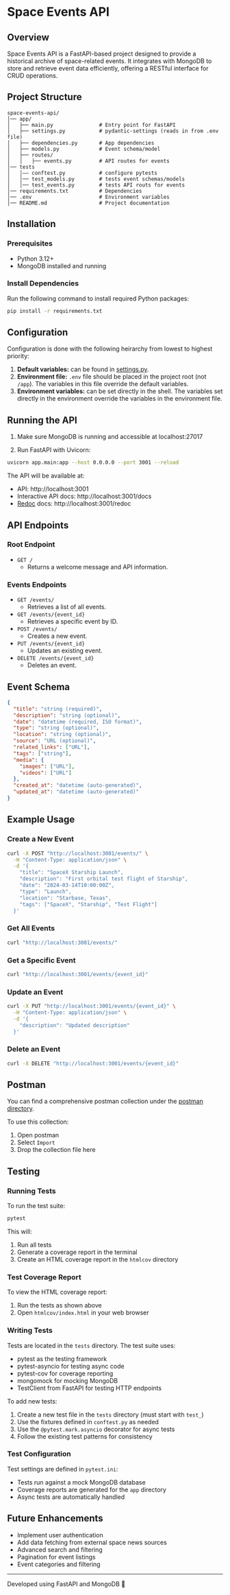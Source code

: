 # Space Events API

## Overview
Space Events API is a FastAPI-based project designed to provide a historical archive of space-related events. It integrates with MongoDB to store and retrieve event data efficiently, offering a RESTful interface for CRUD operations.

## Project Structure
```
space-events-api/
│── app/
│   ├── main.py               # Entry point for FastAPI
│   ├── settings.py           # pydantic-settings (reads in from .env file)
│   ├── dependencies.py       # App dependencies
│   ├── models.py             # Event schema/model
│   ├── routes/
│   │   ├── events.py         # API routes for events
│── tests
│   │—— conftest.py           # configure pytests
│   │── test_models.py        # tests event schemas/models
│   │── test_events.py        # tests API routs for events
│── requirements.txt          # Dependencies
│── .env                      # Environment variables
│── README.md                 # Project documentation
```

## Installation
### Prerequisites
- Python 3.12+
- MongoDB installed and running

### Install Dependencies
Run the following command to install required Python packages:
```sh
pip install -r requirements.txt
```

## Configuration
Configuration is done with the following heirarchy from lowest to highest priority:
1. **Default variables:** can be found in [settings.py](./app/settings.py).
2. **Environment file:** `.env` file should be placed in the project root (not `/app`). The variables in this file override
the default variables.
3. **Environment variables:** can be set directly in the shell. The variables set directly in the environment override the 
variables in the environment file.

## Running the API
1. Make sure MongoDB is running and accessible at localhost:27017

2. Run FastAPI with Uvicorn:
```sh
uvicorn app.main:app --host 0.0.0.0 --port 3001 --reload
```

The API will be available at:
- API: http://localhost:3001
- Interactive API docs: http://localhost:3001/docs
- [Redoc](https://github.com/Redocly/redoc) docs: http://localhost:3001/redoc

## API Endpoints

### Root Endpoint
- `GET /`
  - Returns a welcome message and API information.

### Events Endpoints
- `GET /events/`
  - Retrieves a list of all events.
- `GET /events/{event_id}`
  - Retrieves a specific event by ID.
- `POST /events/`
  - Creates a new event.
- `PUT /events/{event_id}`
  - Updates an existing event.
- `DELETE /events/{event_id}`
  - Deletes an event.

## Event Schema
```json
{
  "title": "string (required)",
  "description": "string (optional)",
  "date": "datetime (required, ISO format)",
  "type": "string (optional)",
  "location": "string (optional)",
  "source": "URL (optional)",
  "related_links": ["URL"],
  "tags": ["string"],
  "media": {
    "images": ["URL"],
    "videos": ["URL"]
  },
  "created_at": "datetime (auto-generated)",
  "updated_at": "datetime (auto-generated)"
}
```

## Example Usage

### Create a New Event
```bash
curl -X POST "http://localhost:3001/events/" \
  -H "Content-Type: application/json" \
  -d '{
    "title": "SpaceX Starship Launch",
    "description": "First orbital test flight of Starship",
    "date": "2024-03-14T10:00:00Z",
    "type": "Launch",
    "location": "Starbase, Texas",
    "tags": ["SpaceX", "Starship", "Test Flight"]
  }'
```

### Get All Events
```bash
curl "http://localhost:3001/events/"
```

### Get a Specific Event
```bash
curl "http://localhost:3001/events/{event_id}"
```

### Update an Event
```bash
curl -X PUT "http://localhost:3001/events/{event_id}" \
  -H "Content-Type: application/json" \
  -d '{
    "description": "Updated description"
  }'
```

### Delete an Event
```bash
curl -X DELETE "http://localhost:3001/events/{event_id}"
```

## Postman
You can find a comprehensive postman collection under the [postman directory](./tests/postman).

To use this collection:
1. Open postman
2. Select `Import`
3. Drop the collection file here

## Testing

### Running Tests
To run the test suite:
```sh
pytest
```

This will:
1. Run all tests
2. Generate a coverage report in the terminal
3. Create an HTML coverage report in the `htmlcov` directory

### Test Coverage Report
To view the HTML coverage report:
1. Run the tests as shown above
2. Open `htmlcov/index.html` in your web browser

### Writing Tests
Tests are located in the `tests` directory. The test suite uses:
- pytest as the testing framework
- pytest-asyncio for testing async code
- pytest-cov for coverage reporting
- mongomock for mocking MongoDB
- TestClient from FastAPI for testing HTTP endpoints

To add new tests:
1. Create a new test file in the `tests` directory (must start with `test_`)
2. Use the fixtures defined in `conftest.py` as needed
3. Use the `@pytest.mark.asyncio` decorator for async tests
4. Follow the existing test patterns for consistency

### Test Configuration
Test settings are defined in `pytest.ini`:
- Tests run against a mock MongoDB database
- Coverage reports are generated for the `app` directory
- Async tests are automatically handled

## Future Enhancements
- Implement user authentication
- Add data fetching from external space news sources
- Advanced search and filtering
- Pagination for event listings
- Event categories and filtering

---
Developed using FastAPI and MongoDB 🚀
